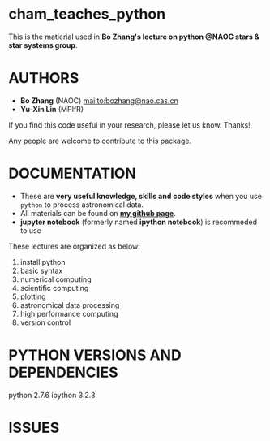 cham_teaches_python
===================
This is the matierial used in **Bo Zhang's lecture on python @NAOC stars & star systems group**.


AUTHORS
=======
* **Bo Zhang** (NAOC) <mailto:bozhang@nao.cas.cn>
* **Yu-Xin Lin** (MPIfR)

If you find this code useful in your research, please let us know. Thanks!

Any people are welcome to contribute to this package.


DOCUMENTATION
=============
- These are **very useful knowledge, skills and code styles** when you use `python` to process astronomical data.
- All materials can be found on [**my github page**](https://github.com/hypergravity/cham_teaches_python).
- **jupyter notebook** (formerly named **ipython notebook**) is recommeded to use

These lectures are organized as below:
  
1. install python
2. basic syntax
3. numerical computing
4. scientific computing
5. plotting
6. astronomical data processing
7. high performance computing
8. version control


PYTHON VERSIONS AND DEPENDENCIES
================================
python 2.7.6
ipython 3.2.3


ISSUES
======







